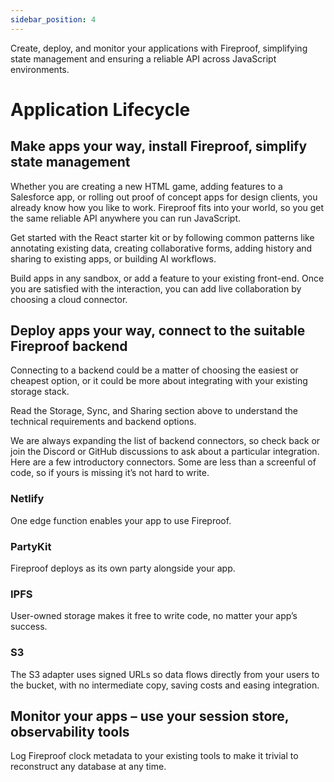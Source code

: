 ```yaml
---
sidebar_position: 4
---
```


Create, deploy, and monitor your applications with Fireproof, simplifying state management and ensuring a reliable API across JavaScript environments.

# Application Lifecycle

## Make apps your way, install Fireproof, simplify state management

Whether you are creating a new HTML game, adding features to a Salesforce app, or rolling out proof of concept apps for design clients, you already know how you like to work. Fireproof fits into your world, so you get the same reliable API anywhere you can run JavaScript.

Get started with the React starter kit or by following common patterns like annotating existing data, creating collaborative forms, adding history and sharing to existing apps, or building AI workflows.

Build apps in any sandbox, or add a feature to your existing front-end. Once you are satisfied with the interaction, you can add live collaboration by choosing a cloud connector.

## Deploy apps your way, connect to the suitable Fireproof backend

Connecting to a backend could be a matter of choosing the easiest or cheapest option, or it could be more about integrating with your existing storage stack.

Read the Storage, Sync, and Sharing section above to understand the technical requirements and backend options.

We are always expanding the list of backend connectors, so check back or join the Discord or GitHub discussions to ask about a particular integration. Here are a few introductory connectors. Some are less than a screenful of code, so if yours is missing it’s not hard to write.

### Netlify

One edge function enables your app to use Fireproof.

### PartyKit

Fireproof deploys as its own party alongside your app.

### IPFS

User-owned storage makes it free to write code, no matter your app’s success.

### S3

The S3 adapter uses signed URLs so data flows directly from your users to the bucket, with no intermediate copy, saving costs and easing integration.

## Monitor your apps – use your session store, observability tools

Log Fireproof clock metadata to your existing tools to make it trivial to reconstruct any database at any time.

<!-- Figures:
App Development Process: A flowchart showing the process of developing an app with Fireproof, from npm install to state management.
Deployment Process: A diagram showing how to deploy an app and connect to a suitable Fireproof backend.
App Monitoring: A diagram showing how to monitor apps using session store and observability tools. -->
